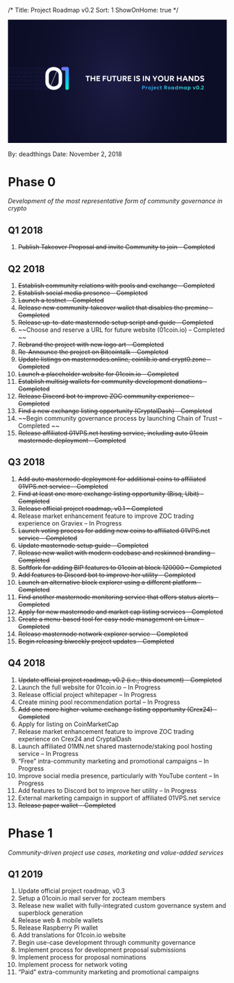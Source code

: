 /*
Title: Project Roadmap v0.2
Sort: 1
ShowOnHome: true
*/

![](https://github.com/deadthings/kb.01coin.io/raw/contrib/Roadmap/Roadmap-0.2.png)

By: deadthings
Date: November 2, 2018

# Phase 0
*Development of the most representative form of community governance in crypto*

## Q1 2018

1.	~~Publish Takeover Proposal and invite Community to join - Completed~~

## Q2 2018

1.	~~Establish community relations with pools and exchange - Completed~~
2.	~~Establish social media presence - Completed~~
3.	~~Launch a testnet – Completed~~
4.	~~Release new community-takeover wallet that disables the premine – Completed~~
5.	~~Release up-to-date masternode setup script and guide – Completed~~
6.	~~Choose and reserve a URL for future website (01coin.io) – Completed ~~
7.	~~Rebrand the project with new logo art – Completed~~
8.	~~Re-Announce the project on Bitcointalk – Completed~~
9.	~~Update listings on masternodes.online, coinlib.io and crypt0.zone – Completed~~
10.	~~Launch a placeholder website for 01coin.io – Completed~~
11.	~~Establish multisig wallets for community development donations – Completed~~
12.	~~Release Discord bot to improve ZOC community experience – Completed~~
13.	~~Find a new exchange listing opportunity (CryptalDash) – Completed~~
14.	~~Begin community governance process by launching Chain of Trust – Completed ~~
15.	~~Release affiliated 01VPS.net hosting service, including auto 01coin masternode deployment – Completed~~

## Q3 2018

1.	~~Add auto masternode deployment for additional coins to affiliated 01VPS.net service – Completed~~
2.	~~Find at least one more exchange listing opportunity (Bisq, Ubit) – Completed~~
3.	~~Release official project roadmap, v0.1 – Completed~~
4.	Release market enhancement feature to improve ZOC trading experience on Graviex – In Progress
5.	~~Launch voting process for adding new coins to affiliated 01VPS.net service – Completed~~
6.	~~Update masternode setup guide – Completed~~
7.	~~Release new wallet with modern codebase and reskinned branding – Completed~~
8.	~~Softfork for adding BIP features to 01coin at block 120000 - Completed~~
9.	~~Add features to Discord bot to improve her utility – Completed~~
10.	~~Launch an alternative block explorer using a different platform – Completed~~
11.	~~Find another masternode monitoring service that offers status alerts – Completed~~
12.	~~Apply for new masternode and market cap listing services – Completed~~
13.	~~Create a menu-based tool for easy node management on Linux – Completed~~
14.	~~Release masternode network explorer service – Completed~~
15.	~~Begin releasing biweekly project updates – Completed~~

## Q4 2018

1.	~~Update official project roadmap, v0.2 (i.e., this document) – Completed~~
2.	Launch the full website for 01coin.io – In Progress
3.	Release official project whitepaper – In Progress
4.	Create mining pool recommendation portal – In Progress
5.	~~Add one more higher-volume exchange listing opportunity (Crex24) - Completed~~
6.	Apply for listing on CoinMarketCap
7.	Release market enhancement feature to improve ZOC trading experience on Crex24 and CryptalDash
8.	Launch affiliated 01MN.net shared masternode/staking pool hosting service – In Progress
9.	“Free” intra-community marketing and promotional campaigns – In Progress
10.	Improve social media presence, particularly with YouTube content – In Progress
11.	Add features to Discord bot to improve her utility – In Progress
12.	External marketing campaign in support of affiliated 01VPS.net service
13.	~~Release paper wallet – Completed~~

# Phase 1
*Community-driven project use cases, marketing and value-added services*

## Q1 2019

1.	Update official project roadmap, v0.3
2.	Setup a 01coin.io mail server for zocteam members
3.	Release new wallet with fully-integrated custom governance system and superblock generation
4.	Release web & mobile wallets
5.	Release Raspberry Pi wallet
6.	Add translations for 01coin.io website
7.	Begin use-case development through community governance
8.	Implement process for development proposal submissions
9.	Implement process for proposal nominations
10.	Implement process for network voting
11.	“Paid” extra-community marketing and promotional campaigns
